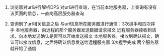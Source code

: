 1. 浏览器对url进行解析DPS
对url进行查询，在当前本地服务器，上查询有没有该页面的信息，一直向高层服务器查询

2. 查询到了url相关信息之后
与url信息所在服务器进行通信：3次握手和四次挥手
本地服务器，向远程的那个服务器发送数据请求报文
远程服务器接收到请求，向本地发送确认是否可以开始发送报文
本地服务器，接收到确认报文，确认可以接收信息，之后将确认信息发送给远程服务器
3次握手完成
两个服务器就开始了通信

